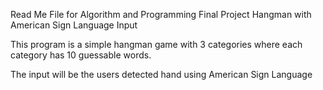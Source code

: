 Read Me File for Algorithm and Programming Final Project
Hangman with American Sign Language Input

This program is a simple hangman game with 3 categories where each category has 10 guessable words.

The input will be the users detected hand using American Sign Language
